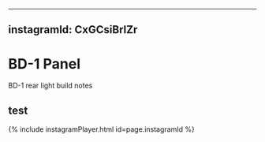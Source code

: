 

---
instagramId: CxGCsiBrlZr
---

# BD-1 Panel
BD-1 rear light build notes

## test
{% include instagramPlayer.html id=page.instagramId %}
